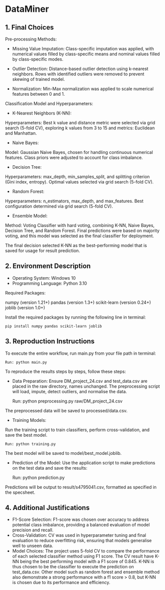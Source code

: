 # DataMiner
## 1. Final Choices

Pre-processing Methods:

- Missing Value Imputation: Class-specific imputation was applied, with numerical values filled by 
class-specific means and nominal values filled by class-specific modes.

- Outlier Detection: Distance-based outlier detection using k-nearest neighbors. Rows with identified 
outliers were removed to prevent skewing of trained model.

- Normalization: Min-Max normalization was applied to scale numerical features between 0 and 1.


Classification Model and Hyperparameters:

- K-Nearest Neighbors (K-NN):

Hyperparameters: Best k value and distance metric were selected via grid search (5-fold CV), exploring k 
values from 3 to 15 and metrics: Euclidean and Manhattan.

- Naive Bayes:

Model: Gaussian Naive Bayes, chosen for handling continuous numerical features.
Class priors were adjusted to account for class imbalance.

- Decision Tree:

Hyperparameters: max_depth, min_samples_split, and splitting criterion (Gini index, entropy).
Optimal values selected via grid search (5-fold CV).

- Random Forest:

Hyperparameters: n_estimators, max_depth, and max_features.
Best configuration determined via grid search (5-fold CV).

- Ensemble Model:

Method: Voting Classifier with hard voting, combining K-NN, Naive Bayes, Decision Tree, and Random Forest.
Final predictions were based on majority voting, and this model was selected as the final classifier for deployment.

The final decision selected K-NN as the best-performing model that is saved for usage for result prediction.


## 2. Environment Description

- Operating System: Windows 10
- Programming Language: Python 3.10

Required Packages:

numpy (version 1.21+)
pandas (version 1.3+)
scikit-learn (version 0.24+)
joblib (version 1.0+)

Install the required packages by running the following line in terminal:

	pip install numpy pandas scikit-learn joblib


## 3. Reproduction Instructions

To execute the entire workflow, run main.py from your file path in terminal:

	Run: python main.py

To reproduce the results steps by steps, follow these steps:

- Data Preparation:
Ensure DM_project_24.csv and test_data.csv are placed in the raw directory, names unchanged.
The preprocessing script will load, impute, detect outliers, and normalise the data. 

	Run: python preprocessing.py raw/DM_project_24.csv

The preprocessed data will be saved to processed/data.csv.

- Training Models:

Run the training script to train classifiers, perform cross-validation, and save the best model.

	Run: python training.py

The best model will be saved to model/best_model.joblib.

- Prediction of the Model:
Use the application script to make predictions on the test data and save the results:

	Run: python prediction.py

Predictions will be output to result/s4795041.csv, formatted as specified in the specsheet.

## 4. Additional Justifications
- F1-Score Selection: F1-score was chosen over accuracy to address potential class imbalance, providing a balanced 
evaluation of model precision and recall.
- Cross-Validation: CV was used in hyperparameter tuning and final evaluation to reduce overfitting risk, ensuring 
that models generalise well to unseen data.
- Model Choices: The project uses 5-fold CV to compare the performance of each selected classifier method using
F1 score. The CV result have K-NN being the best performing model with a F1 score of 0.845. K-NN is thus chosen
to be the classifier to execute the prediction on test_data.csv. Other model such as random forest and ensemble method
also demonstrate a strong performance with a f1 score > 0.8, but K-NN is chosen due to its performance and efficiency.
